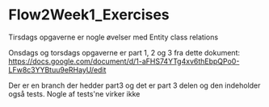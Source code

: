 # Flow2Week1_Exercises

Tirsdags opgaverne er nogle øvelser med Entity class relations

Onsdags og torsdags opgaverne er part 1, 2 og 3 fra dette dokument: https://docs.google.com/document/d/1-aFHS74YTg4xv6thEbpQPo0-LFw8c3YYBtuu9eRHayU/edit

Der er en branch der hedder part3 og det er part 3 delen og den indeholder også tests. Nogle af tests'ne virker ikke 
